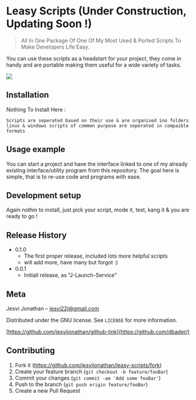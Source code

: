 # Leasy Scripts (Under Construction, Updating Soon !)
> All In One Package Of One Of My Most Used & Ported Scripts To Make Developers Life Easy.
<!-- 
[![NPM Version][npm-image]][npm-url]
[![Build Status][travis-image]][travis-url]
[![Downloads Stats][npm-downloads]][npm-url] -->

You can use these scripts as a headstart for your project, they come in handy and are portable making them useful for a wide variety of tasks.

![](header.png)

## Installation

Nothing To Install Here :

```
Scripts are seperated based on their use & are organised ino folders
linux & windows scripts of common purpose are seperated in compaible formats
```

## Usage example

You can start a project and have the interface linked to one of my already existing interface/utility program from this repository. The goal here is simple, that is to re-use code and programs with ease.  

## Development setup

Again nothin to install, just pick your script, mode it, test, kang it & you are ready to go !


## Release History

* 0.1.0
    * The first proper release, included lots more helpful scripts
    * will add more, have many but forgot :) 
* 0.0.1
    * Initiall release, as "J-Launch-Service"

## Meta

Jesvi Jonathan – jesvi22j@gmail.com

Distributed under the GNU license. See ``LICENSE`` for more information.

[https://github.com/jesvijonathan/github-link](https://github.com/dbader/)

## Contributing

1. Fork it (<https://github.com/jesvijonathan/leasy-scripts/fork>)
2. Create your feature branch (`git checkout -b feature/fooBar`)
3. Commit your changes (`git commit -am 'Add some fooBar'`)
4. Push to the branch (`git push origin feature/fooBar`)
5. Create a new Pull Request

<!-- Markdown link & img dfn's 
[npm-image]: https://img.shields.io/npm/v/datadog-metrics.svg?style=flat-square
[npm-url]: https://npmjs.org/package/datadog-metrics
[npm-downloads]: https://img.shields.io/npm/dm/datadog-metrics.svg?style=flat-square
[travis-image]: https://img.shields.io/travis/dbader/node-datadog-metrics/master.svg?style=flat-square
[travis-url]: https://travis-ci.org/dbader/node-datadog-metrics
[wiki]: https://github.com/yourname/yourproject/wiki
-->
